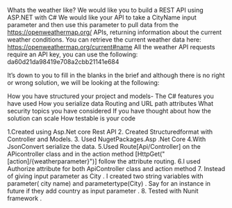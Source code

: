 

Whats the weather like?
We would like you to build a REST API using ASP.NET with C#
We would like your API to take a CityName input parameter and then use this parameter to pull data from the https://openweathermap.org/ APIs, returning information about the current weather conditions.
You can retrieve the current weather data here: https://openweathermap.org/current#name 
All the weather API requests require an API key, you can use the following: da60d21da98419e708a2cbb21141e684

It’s down to you to fill in the blanks in the brief and although there is no right or wrong solution, we will be looking at the following:


How you have structured your project and models- 
The C# features you have used
How you serialize data
Routing and URL path attributes
What security topics you have considered
If you have thought about how the solution can scale
How testable is your code


1.Created  using Asp.Net core Rest API
2. Created Structuredformat with Controller and Models.
3. Used NugetPackages.Asp .Net Core
4.With JsonConvert serialize the data.
5.Used Route[Api/Controller] on the APicontroller class and in the action method [HttpGet("[action]/{weatherparameter}")] follow the attribute routing.
6.I used Authorize attribute for both ApiController class and action method
7. Instead of giving input parameter as City . I created two string variables with parameter( city name) and parametertype(City) . Say for an instance in future if they add  country as input parameter .
8. Tested with Nunit framework .


